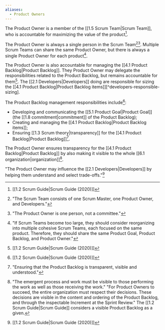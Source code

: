 ```yaml
---
aliases:
  - Product Owners
---
```

The Product Owner is a member of the [[1.5 Scrum Team|Scrum Team]], who is accountable for maximizing the value of the product[^scrum-guide-2020].

The Product Owner is always a single person in the Scrum Team[^scrum-team-definition][^po-not-a-committee]. Multiple Scrum Teams can share the same Product Owner, but there is always a single Product Owner for each product[^one-po-product-baklog].

The Product Owner is also accountable for managing the [[4.1 Product Backlog|Product Backlog]]. They Product Owner may delegate the responsibilities related to the Product Backlog, but remains accountable for them[^scrum-guide-2020]. The [[2.1 Developers|Developers]] doing are responsible for sizing the [[4.1 Product Backlog|Product Backlog items]][^developers-responsible-sizing].

The Product Backlog management responsibilities include[^scrum-guide-2020]:
- Developing and communicating the [[5.1 Product Goal|Product Goal]] (the [[1.8 commitment|commitment]] of the Product Backlog);
- Creating and managing the [[4.1 Product Backlog|Product Backlog items]];
- Ensuring [[1.3 Scrum theory|transparency]] for the [[4.1 Product Backlog|Product Backlog]][^transparency-product-backlog].

The Product Owner ensures transparency for the [[4.1 Product Backlog|Product Backlog]] by also making it visible to the whole [[6.1 organization|organization]][^po-decisions].

"The Product Owner may influence the [[2.1 Developers|Developers]] by helping them understand and select trade-offs."[^scrum-guide-2020]

[^scrum-guide-2020]: [[1.2 Scrum Guide|Scrum Guide (2020)]]
[^scrum-team-definition]: "The Scrum Team consists of one Scrum Master, one Product Owner, and Developers."[^scrum-guide-2020]
[^one-po-product-baklog]: "If Scrum Teams become too large, they should consider reorganizing into multiple cohesive Scrum Teams, each focused on the same product. Therefore, they should share the same Product Goal, Product Backlog, and Product Owner."[^scrum-guide-2020]
[^po-not-a-committee]: "The Product Owner is one person, not a committee."[^scrum-guide-2020]
[^transparency-product-backlog]: "Ensuring that the Product Backlog is transparent, visible and understood."[^scrum-guide-2020]
[^po-decisions]: "The emergent process and work must be visible to those performing the work as well as those receiving the work." "For Product Owners to succeed, the entire organization must respect their decisions. These decisions are visible in the content and ordering of the Product Backlog, and through the inspectable Increment at the Sprint Review."[^scrum-guide-2020] The [[1.2 Scrum Guide|Scrum Guide]] considers a visible Product Backlog as a given.
